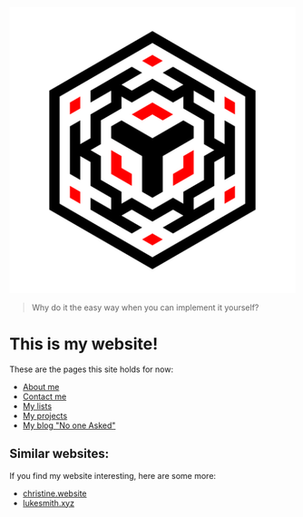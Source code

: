 ![logo](/assets/nomisiv.svg)

> Why do it the easy way when you can implement it yourself?

# This is my website!

These are the pages this site holds for now:

- [About me](about)
- [Contact me](contact)
- [My lists](lists)
- [My projects](projects)
- [My blog "No one Asked"](blog)

## Similar websites:

If you find my website interesting, here are some more:

- [christine.website](https://christine.website)
- [lukesmith.xyz](https://lukesmith.xyz)
